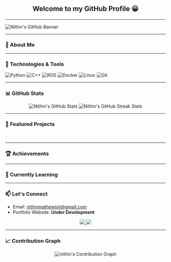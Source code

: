 ## <p align="center"> Welcome to my GitHub Profile 😀 </p>

---

![Nithin's GitHub Banner]()

---

### 🚀 About Me



---

### 🔧 Technologies & Tools
![Python](https://img.shields.io/badge/Python-3776AB?style=for-the-badge&logo=python&logoColor=white)
![C++](https://img.shields.io/badge/C++-00599C?style=for-the-badge&logo=cplusplus&logoColor=white)
![ROS](https://img.shields.io/badge/ROS-22314E?style=for-the-badge&logo=ros&logoColor=white)
![Docker](https://img.shields.io/badge/Docker-2CA5E0?style=for-the-badge&logo=docker&logoColor=white)
![Linux](https://img.shields.io/badge/Linux-FCC624?style=for-the-badge&logo=linux&logoColor=black)
![Git](https://img.shields.io/badge/Git-F05032?style=for-the-badge&logo=git&logoColor=white)

---

### 📊 GitHub Stats

<p align="center">
  <img src="https://github-readme-stats.vercel.app/api?username=nithinmathewjoji&show_icons=true&theme=radical" alt="Nithin's GitHub Stats" />
  <img src="https://github-readme-streak-stats.herokuapp.com?user=nithinmathewjoji&theme=radical" alt="Nithin's GitHub Streak Stats" />
</p>

---

### 🌟 Featured Projects
.

---

### 🏆 Achievements


---

### 🌱 Currently Learning


---

### 📫 Let's Connect
- Email: <nithinmathewjoji@gmail.com>
- Portfolio Website: **Under Development**

<p align="center">
  <a href="https://www.instagram.com/#"> <img src="https://img.icons8.com/color/48/000000/instagram-new.png"/> </a>
  <a href="https://x.com/#"> <img src="https://img.icons8.com/color/48/000000/twitter--v2.png"/> </a>
</p>

---

### 📈 Contribution Graph

<p align="center">
  <img src="https://github-readme-activity-graph.vercel.app/graph?username=nithinmathewjoji&theme=react-dark" alt="nithin's Contribution Graph" />
</p>

